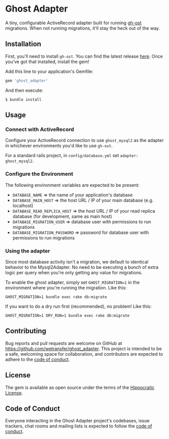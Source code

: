 # Ghost Adapter

A tiny, configurable ActiveRecord adapter built for running [gh-ost](https://github.com/github/gh-ost) migrations. When not running migrations, it'll stay the heck out of the way.

## Installation

First, you'll need to install `gh-ost`. You can find the latest release [here](https://github.com/github/gh-ost/releases/latest). Once you've got that installed, install the gem!

Add this line to your application's Gemfile:

```ruby
gem 'ghost_adapter'
```

And then execute:

    $ bundle install

## Usage

### Connect with ActiveRecord

Configure your ActiveRecord connection to use `ghost_mysql2` as the adapter in whichever environments you'd like to use `gh-ost`.

For a standard rails project, in `config/database.yml` set `adapter: ghost_mysql2`.

### Configure the Environment

The following environment variables are expected to be present:

- `DATABASE_NAME` => the name of your application's database
- `DATABASE_MAIN_HOST` => the host URL / IP of your main database (e.g. localhost)
- `DATABASE_READ_REPLICA_HOST` => the host URL / IP of your read replica database (for development, same as main host)
- `DATABASE_MIGRATION_USER` => database user with permissions to run migrations
- `DATABASE_MIGRATION_PASSWORD` => password for database user with permissions to run migrations

### Using the adapter

Since most database activity isn't a migration, we default to identical behavior to the Mysql2Adapter. No need to be executing a bunch of extra logic per query when you're only getting any value for migrations.

To enable the ghost adapter, simply set `GHOST_MIGRATION=1` in the environment where you're running the migration. Like this:

```
GHOST_MIGRATION=1 bundle exec rake db:migrate
```

If you want to do a dry run first (recommended), no problem! Like this:

```
GHOST_MIGRATION=1 DRY_RUN=1 bundle exec rake db:migrate
```

## Contributing

Bug reports and pull requests are welcome on GitHub at https://github.com/wetransfer/ghost_adapter. This project is intended to be a safe, welcoming space for collaboration, and contributors are expected to adhere to the [code of conduct](https://github.com/wetransfer/ghost_adapter/blob/master/CODE_OF_CONDUCT.md).

## License

The gem is available as open source under the terms of the [Hippocratic License](https://firstdonoharm.dev/version/2/1/license.html).

## Code of Conduct

Everyone interacting in the Ghost Adapter project's codebases, issue trackers, chat rooms and mailing lists is expected to follow the [code of conduct](https://github.com/wetransfer/ghost_adapter/blob/master/CODE_OF_CONDUCT.md).
